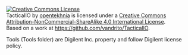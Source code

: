 <a rel="license" href="http://creativecommons.org/licenses/by-nc-sa/4.0/"><img alt="Creative Commons License" style="border-width:0" src="https://i.creativecommons.org/l/by-nc-sa/4.0/88x31.png" /></a><br /><span xmlns:dct="http://purl.org/dc/terms/" property="dct:title">TacticalIO</span> by <a xmlns:cc="http://creativecommons.org/ns#" href="http://opeptekhnia.com" property="cc:attributionName" rel="cc:attributionURL">opentekhnia</a> is licensed under a <a rel="license" href="http://creativecommons.org/licenses/by-nc-sa/4.0/">Creative Commons Attribution-NonCommercial-ShareAlike 4.0 International License</a>.<br />Based on a work at <a xmlns:dct="http://purl.org/dc/terms/" href="https://github.com/vandrito/TacticalIO" rel="dct:source">https://github.com/vandrito/TacticalIO</a>.  

Tools (Tools folder) are Digilent Inc. property and follow Digilent license policy. 